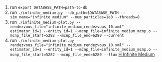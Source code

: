 1. run `export DATABASE_PATH=path-to-db`
2. run `./infinite_medium.py --db_path=$DATABASE_PATH --sim_name="infinite_medium" --num_particles=1e8 --threads=8`
3. run `./infinite_medium-plot.py --rendezvous_file="infinite_medium_rendezvous_10.xml" --estimator_id=1 --entity_id=1 --mcnp_file=infinite_medium_mcnp.o --mcnp_file_start=5282 --mcnp_file_end=6280 --current`
4. run `./infinite_medium-plot.py --rendezvous_file="infinite_medium_rendezvous_10.xml" --estimator_id=1 --entity_id=1 --mcnp_file=infinite_medium_mcnp.o --mcnp_file_start=5282 --mcnp_file_end=6280 --flux`
[H Infinite Medium](h_infinite_medium_current.png "H Infinite Medium")